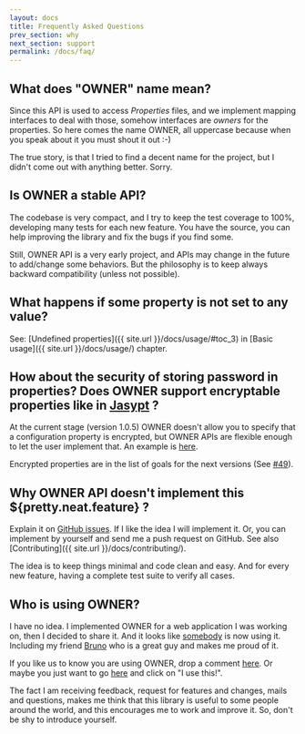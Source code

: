 ```yaml
---
layout: docs
title: Frequently Asked Questions
prev_section: why
next_section: support
permalink: /docs/faq/
---
```


## What does "OWNER" name mean?

Since this API is used to access *Properties* files, and we implement mapping interfaces to deal with those,
somehow interfaces are *owners* for the properties. So here comes the name OWNER, all uppercase because when you speak
about it you must shout it out :-)

The true story, is that I tried to find a decent name for the project, but I didn't come out with anything better.
Sorry.

## Is OWNER a stable API?

The codebase is very compact, and I try to keep the test coverage to 100%, developing many tests for each new feature.
You have the source, you can help improving the library and fix the bugs if you find some.

Still, OWNER API is a very early project, and APIs may change in the future to add/change some behaviors. But the
philosophy is to keep always backward compatibility (unless not possible).

## What happens if some property is not set to any value?

See: [Undefined properties]({{ site.url }}/docs/usage/#toc_3) in [Basic usage]({{ site.url }}/docs/usage/) chapter.

## How about the security of storing password in properties? Does OWNER support encryptable properties like in [Jasypt](http://www.jasypt.org/encrypting-configuration.html) ?

At the current stage (version 1.0.5) OWNER doesn't allow you to specify that a configuration property is encrypted,
but OWNER APIs are flexible enough to let the user implement that. An example is [here][enc-props].

Encrypted properties are in the list of goals for the next versions (See [#49](https://github.com/lviggiano/owner/issues/49)).

  [enc-props]: https://github.com/lviggiano/owner/blob/master/src/test/java/org/aeonbits/owner/examples/EncryptedPropertiesExample.java

## Why OWNER API doesn't implement this ${pretty.neat.feature} ?

Explain it on [GitHub issues][issues]. If I like the idea I will implement it.
Or, you can implement by yourself and send me a push request on GitHub.
See also [Contributing]({{ site.url }}/docs/contributing/).

The idea is to keep things minimal and code clean and easy. And for every new feature, having a complete test suite to
verify all cases.

  [properties]: http://docs.oracle.com/javase/7/docs/api/java/util/Properties.html
  [issues]: https://github.com/lviggiano/owner/issues

## Who is using OWNER?

I have no idea. I implemented OWNER for a web application I was working on, then I decided to share it. And it looks
like [somebody][#32] is now using it. Including my friend [Bruno] who is a great guy and makes me proud of it.

If you like us to know you are using OWNER, drop a comment [here][#32].
Or maybe you just want to go [here](https://www.openhub.net/p/owner/users) and click on "I use this!".

<span style="bgcolor:white">
<script type='text/javascript' src='https://www.openhub.net/p/owner/widgets/project_factoids?format=js'></script>
</span>

The fact I am receiving feedback, request for features and changes, mails and questions, makes me think that this
library is useful to some people around the world, and this encourages me to work and improve it.
So, don't be shy to introduce yourself.

  [#32]: https://github.com/lviggiano/owner/issues/32
  [Bruno]: https://github.com/lviggiano/owner/issues/32#issuecomment-19466459
